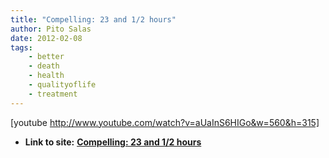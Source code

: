 ```yaml
---
title: "Compelling: 23 and 1/2 hours"
author: Pito Salas
date: 2012-02-08
tags:
    - better
    - death
    - health
    - qualityoflife
    - treatment
---
```


[youtube http://www.youtube.com/watch?v=aUaInS6HIGo&w=560&h=315]


* **Link to site:** **[Compelling: 23 and 1/2 hours](None)**
